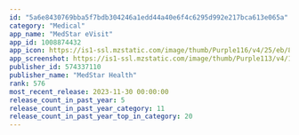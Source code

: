 ```yaml
---
id: "5a6e8430769bba5f7bdb304246a1edd44a40e6f4c6295d992e217bca613e065a"
category: "Medical"
app_name: "MedStar eVisit"
app_id: 1008874432
app_icon: https://is1-ssl.mzstatic.com/image/thumb/Purple116/v4/25/eb/83/25eb838a-f858-e138-9bc1-16bf9af58dc9/AppIcon-1x_U007emarketing-0-9-0-0-85-220.png/1024x1024bb.png
app_screenshot: https://is1-ssl.mzstatic.com/image/thumb/Purple113/v4/19/fe/69/19fe69d2-b73c-226a-d6d5-d8b4440b2c3c/pr_source.jpg/1242x2688bb.png
publisher_id: 574337110
publisher_name: "MedStar Health"
rank: 576
most_recent_release: 2023-11-30 00:00:00
release_count_in_past_year: 5
release_count_in_past_year_category: 11
release_count_in_past_year_top_in_category: 20
---
```

